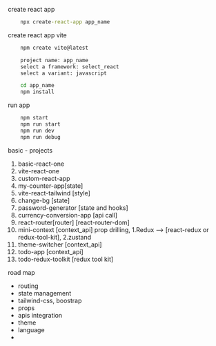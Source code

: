 create react app
```cmd
    npx create-react-app app_name
```

create react app vite
```cmd
    npm create vite@latest

    project name: app_name
    select a framework: select_react
    select a variant: javascript

    cd app_name
    npm install
```

run app
```cmd
    npm start
    npm run start
    npm run dev
    npm run debug
```

basic - projects
1. basic-react-one
2. vite-react-one
3. custom-react-app
4. my-counter-app[state]
5. vite-react-tailwind [style]
6. change-bg [state]
7. password-generator [state and hooks]
8. currency-conversion-app [api call]
9. react-router[router] [react-router-dom]
10. mini-context [context_api] prop drilling, 1.Redux --> [react-redux or redux-tool-kit], 2.zustand
11. theme-switcher [context_api]
12. todo-app [context_api]
13. todo-redux-toolkit [redux tool kit]

road map
- routing
- state management
- tailwind-css, boostrap
- props
- apis integration
- theme
- language
- 


